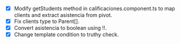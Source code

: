 - [x] Modify getStudents method in calificaciones.component.ts to map clients and extract asistencia from pivot.
- [x] Fix clients type to Parent[].
- [x] Convert asistencia to boolean using !!.
- [x] Change template condition to truthy check.
